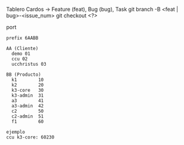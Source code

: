 
Tablero Cardos -> Feature (feat), Bug (bug), Task
git branch -B <feat | bug>-<issue_num>
git checkout <?>

port
```
prefix 6AABB

AA (Cliente)
  demo 01
  ccu 02
  ucchristus 03
  
BB (Producto)
  k1        10
  k2        20
  k3-core   30
  k3-admin  31
  a3        41
  a3-admin  42
  c2        50
  c2-admin  51
  f1        60

ejemplo
ccu k3-core: 60230
```
